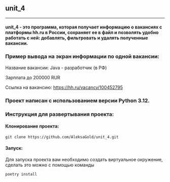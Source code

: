 ##     unit_4
______
#### unit_4 - это программа, которая получает информацию о вакансиях с платформы hh.ru в России, сохраняет ее в файл и позволять удобно работать с ней: добавлять, фильтровать и удалять полученные вакансии.

### Пример вывода на экран информации по одной вакансии:

Название вакансии: Java - разработчик (в РФ) 

Зарплата до 200000 RUR

Ссылка на вакансию: https://hh.ru/vacancy/100452795

### Проект написан с испoльзованием версии **Python 3.12**.

### Инструкция для развертывания проекта:

#### Клонирование проекта:
```
git clone https://github.com/AleksaGold/unit_4.git
```
#### Запуск:
Для запуска проекта вам необходимо создать виртуальное окружение, сделать это можно с помощью команды
```
poetry install
```
